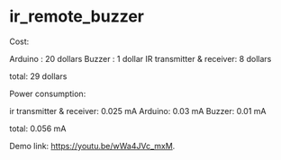 # ir_remote_buzzer



Cost:

Arduino : 20 dollars
Buzzer : 1 dollar
IR transmitter & receiver: 8 dollars

total: 29 dollars



Power consumption:

ir transmitter & receiver: 0.025 mA
Arduino: 0.03 mA
Buzzer: 0.01 mA

total: 0.056 mA

Demo link: https://youtu.be/wWa4JVc_mxM. 
